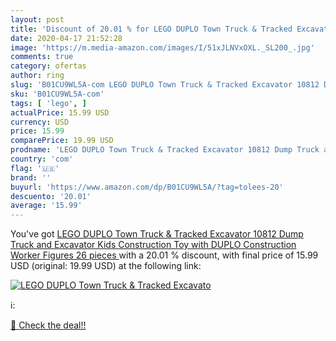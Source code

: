 ```yaml
---
layout: post
title: 'Discount of 20.01 % for LEGO DUPLO Town Truck & Tracked Excavato'
date: 2020-04-17 21:52:28
image: 'https://m.media-amazon.com/images/I/51xJLNVxOXL._SL200_.jpg'
comments: true
category: ofertas
author: ring
slug: 'B01CU9WL5A-com LEGO DUPLO Town Truck & Tracked Excavator 10812 Dump...'
sku: 'B01CU9WL5A-com'
tags: [ 'lego', ]
actualPrice: 15.99 USD
currency: USD
price: 15.99
comparePrice: 19.99 USD
prodname: 'LEGO DUPLO Town Truck & Tracked Excavator 10812 Dump Truck and Excavator Kids Construction Toy with DUPLO Construction Worker Figures  26 pieces '
country: 'com'
flag: '🇺🇸'
brand: ''
buyurl: 'https://www.amazon.com/dp/B01CU9WL5A/?tag=tolees-20'
descuento: '20.01'
average: '15.99'
---
```


You've got [LEGO DUPLO Town Truck & Tracked Excavator 10812 Dump Truck and Excavator Kids Construction Toy with DUPLO Construction Worker Figures  26 pieces ](https://www.amazon.com/dp/B01CU9WL5A/?tag=tolees-20) with a  20.01 % discount, with final price of 15.99 USD (original: 19.99 USD) at the following link:

[![LEGO DUPLO Town Truck & Tracked Excavato](https://m.media-amazon.com/images/I/51xJLNVxOXL._SL200_.jpg)](https://www.amazon.com/dp/B01CU9WL5A/?tag=tolees-20)

ℹ️:


[🛒 Check the deal!!](https://www.amazon.com/dp/B01CU9WL5A/?tag=tolees-20)
